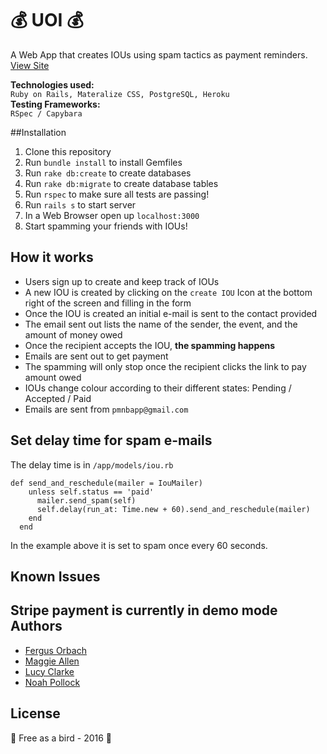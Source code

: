 :moneybag: UOI :moneybag:
======
A Web App that creates IOUs using spam tactics as payment reminders. [View Site](https://uoi.herokuapp.com/)

**Technologies used:**
<br>
`Ruby on Rails, Materalize CSS, PostgreSQL, Heroku`
<br>
**Testing Frameworks:**
<br>
`RSpec / Capybara`

##Installation
1. Clone this repository
2. Run `bundle install` to install Gemfiles
3. Run `rake db:create` to create databases
4. Run `rake db:migrate` to create database tables
5. Run `rspec` to make sure all tests are passing! 
5. Run `rails s` to start server
6. In a Web Browser open up `localhost:3000`
7. Start spamming your friends with IOUs!

## How it works
- Users sign up to create and keep track of IOUs 
- A new IOU is created by clicking on the `create IOU` Icon at the bottom right of the screen and filling in the form
- Once the IOU is created an initial e-mail is sent to the contact provided
- The email sent out lists the name of the sender, the event, and the amount of money owed
- Once the recipient accepts the IOU, **the spamming happens**
- Emails are sent out to get payment
- The spamming will only stop once the recipient clicks the link to pay amount owed
- IOUs change colour according to their different states: Pending / Accepted / Paid
- Emails are sent from `pmnbapp@gmail.com`

## Set delay time for spam e-mails
The delay time is in `/app/models/iou.rb` 

```
def send_and_reschedule(mailer = IouMailer)
    unless self.status == 'paid'
      mailer.send_spam(self)
      self.delay(run_at: Time.new + 60).send_and_reschedule(mailer)
    end
  end
```

In the example above it is set to spam once every 60 seconds.

## Known Issues
Stripe payment is currently in demo mode
Authors
-------
 - [Fergus Orbach](https://github.com/gerauf)
 - [Maggie Allen](https://github.com/pixelandpage)
 - [Lucy Clarke](https://github.com/llcclarke)
 - [Noah Pollock](https//github.com/knowerlittle)

License
-------
:hatching_chick: Free as a bird - 2016 :hatched_chick:
